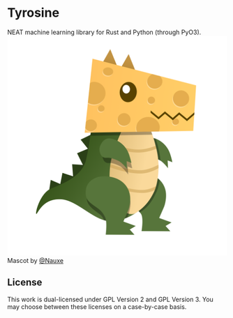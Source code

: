 # Tyrosine
NEAT machine learning library for Rust and Python (through PyO3).
![Tyrosine Mascot](assets/mascot.png?raw=true "Tyrosine")
Mascot by [@Nauxe](https://github.com/nauxe)

## License
This work is dual-licensed under GPL Version 2 and GPL Version 3. You may choose between these licenses on a case-by-case basis.

